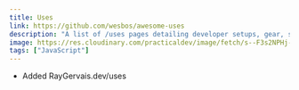 ```yaml
---
title: Uses
link: https://github.com/wesbos/awesome-uses
description: "A list of /uses pages detailing developer setups, gear, software and configs."
image: https://res.cloudinary.com/practicaldev/image/fetch/s--F3s2NPHj--/c_limit%2Cf_auto%2Cfl_progressive%2Cq_66%2Cw_880/https://i.imgur.com/rBdR6B6.gif
tags: ["JavaScript"]
---
```


- Added RayGervais.dev/uses
